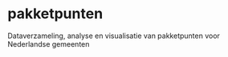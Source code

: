 # pakketpunten
Dataverzameling, analyse en visualisatie van pakketpunten voor Nederlandse gemeenten

